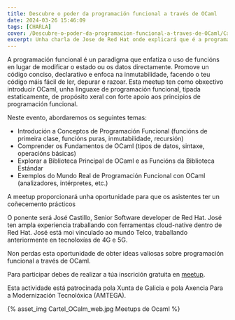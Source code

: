 ```yaml
---
title: Descubre o poder da programación funcional a través de OCaml
date: 2024-03-26 15:46:09
tags: [CHARLA]
cover: /Descubre-o-poder-da-programacion-funcional-a-traves-de-OCaml/Cartel_OCalm_teaser.jpg
excerpt: Unha charla de Jose de Red Hat onde explicará que é a programación funcional.
---
```


A programación funcional é un paradigma que enfatiza o uso de funcións en lugar de modificar o estado ou os datos directamente. Promove un código conciso, declarativo e enfoca na inmutabilidade, facendo o teu código máis fácil de ler, depurar e razoar. Esta meetup ten como obxectivo introducir OCaml, unha linguaxe de programación funcional, tipada estaticamente, de propósito xeral con forte apoio aos principios de programación funcional.

Neste evento, abordaremos os seguintes temas:

- Introdución a Conceptos de Programación Funcional (funcións de primeira clase, funcións puras, inmutabilidade, recursión)
- Comprender os Fundamentos de OCaml (tipos de datos, sintaxe, operacións básicas)
- Explorar a Biblioteca Principal de OCaml e as Funcións da Biblioteca Estándar
- Exemplos do Mundo Real de Programación Funcional con OCaml (analizadores, intérpretes, etc.)

A meetup proporcionará unha oportunidade para que os asistentes ter un coñecemento prácticos

O ponente será José Castillo, Senior Software developer de Red Hat. José ten ampla experiencia traballando con ferramentas cloud-native dentro de Red Hat. José está moi vinculado ao mundo Telco, traballando anteriormente en tecnoloxías de 4G e 5G.

Non perdas esta oportunidade de obter ideas valiosas sobre programación funcional a través de OCaml.

Para participar debes de realizar a túa inscrición gratuita en [meetup](https://www.meetup.com/es-ES/aindustriosa/events/299611775/).

Esta actividade está patrocinada pola Xunta de Galicia e pola Axencia Para a Modernización Tecnolóxica (AMTEGA).

{% asset_img Cartel_OCalm_web.jpg  Meetups de Ocaml %}
